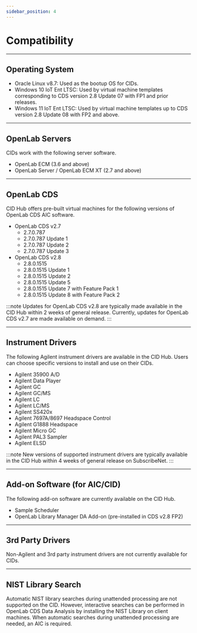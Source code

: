```yaml
---
sidebar_position: 4
---
```


# Compatibility

---

## Operating System
- Oracle Linux v8.7: Used as the bootup OS for CIDs.
- Windows 10 IoT Ent LTSC: Used by virtual machine templates corresponding to CDS version 2.8 Update 07 with FP1 and prior releases.
- Windows 11 IoT Ent LTSC: Used by virtual machine templates up to CDS version 2.8 Update 08 with FP2 and above.

---

## OpenLab Servers
CIDs work with the following server software.
- OpenLab ECM (3.6 and above)
- OpenLab Server / OpenLab ECM XT (2.7 and above)

---

## OpenLab CDS
CID Hub offers pre-built virtual machines for the following versions of
OpenLab CDS AIC software.
- OpenLab CDS v2.7
  - 2.7.0.787
  - 2.7.0.787 Update 1
  - 2.7.0.787 Update 2
  - 2.7.0.787 Update 3
- OpenLab CDS v2.8
  - 2.8.0.1515
  - 2.8.0.1515 Update 1
  - 2.8.0.1515 Update 2
  - 2.8.0.1515 Update 5
  - 2.8.0.1515 Update 7 with Feature Pack 1
  - 2.8.0.1515 Update 8 with Feature Pack 2

:::note
Updates for OpenLab CDS v2.8 are typically made available in the CID Hub within 2 weeks of general release. Currently, updates for OpenLab CDS v2.7 are made available on demand.
::: 

---

## Instrument Drivers
The following Agilent instrument drivers are available in the CID Hub. Users can choose specific versions to install and use on their CIDs.
- Agilent 35900 A/D
- Agilent Data Player
- Agilent GC
- Agilent GC/MS
- Agilent LC
- Agilent LC/MS
- Agilent SS420x
- Agilent 7697A/8697 Headspace Control
- Agilent G1888 Headspace
- Agilent Micro GC
- Agilent PAL3 Sampler
- Agilent ELSD

:::note
New versions of supported instrument drivers are typically available in the CID Hub within 4 weeks of general release on SubscribeNet.
:::

---

## Add-on Software (for AIC/CID)

The following add-on software are currently available on the CID Hub.
- Sample Scheduler
- OpenLab Library Manager DA Add-on (pre-installed in CDS v2.8 FP2)


<!-- The following are not yet available for CIDs
- GPC DA Add-on
- 2D-LC Software
- ADF Export
- Relay Service (Lab Advisor)

:::info
This list may not be complete. Contact the product manager for details on other add-on software.
::: -->

---

## 3rd Party Drivers
Non-Agilent and 3rd party instrument drivers are not currently available for CIDs.

---

## NIST Library Search
Automatic NIST library searches during unattended processing are not supported on the CID. However, interactive searches can be performed in OpenLab CDS Data Analysis by installing the NIST Library on client machines. When automatic searches during unattended processing are needed, an AIC is required.

<!-- ## Network Assessment Tool (NAT)
The current version of NAT cannot be executed on the CID. However, CIDs have a separate connectivity tester tool that should be used in case of connectivity issues. CIDs test and report connection and compatibility to server as they are activated.

## Status Board for OpenLab
It is possible to have "Status Board" for OpenLab alongside CIDs. However, CIDs cannot be monitored or managed using the Status Board. CID software management, maintenance, and administration are performed from the CID Hub (https://hub.cid.agilent.com/).

## Advanced Sample Linking (ASL)
ASL is a server-side application that does not require any installation on CIDs. ASL can be used in installations that have CIDs.

## Lab Assist Hub
Lab Assist Hub is a tablet-style user interface for InfinityLab LCs that allow users to control, visually inspect, and perform maintenance. It does not require any installation or configuration on the CIDs. Lab Assist Hub can be used in installations that have CIDs.

## Online LC Monitoring
This is currently not supported by CIDs.

## Dissolution
This is currently not supported by CIDs. -->
